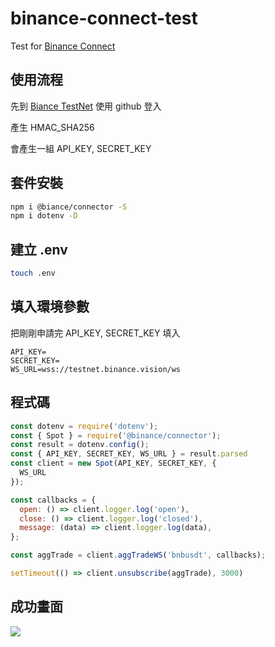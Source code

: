 # binance-connect-test

Test for [Binance Connect](https://github.com/binance/binance-connector-node)

## 使用流程

先到 [Biance TestNet](https://testnet.binance.vision/) 使用 github 登入

產生 HMAC_SHA256

會產生一組 API_KEY, SECRET_KEY

## 套件安裝

```sh
npm i @biance/connector -S
npm i dotenv -D
```

## 建立 .env

```sh
touch .env
```
## 填入環境參數

把剛剛申請完 API_KEY, SECRET_KEY 填入

```env
API_KEY=
SECRET_KEY=
WS_URL=wss://testnet.binance.vision/ws
```
## 程式碼

```js
const dotenv = require('dotenv');
const { Spot } = require('@binance/connector');
const result = dotenv.config();
const { API_KEY, SECRET_KEY, WS_URL } = result.parsed
const client = new Spot(API_KEY, SECRET_KEY, {
  WS_URL
});

const callbacks = {
  open: () => client.logger.log('open'),
  close: () => client.logger.log('closed'),
  message: (data) => client.logger.log(data),
};

const aggTrade = client.aggTradeWS('bnbusdt', callbacks);

setTimeout(() => client.unsubscribe(aggTrade), 3000)

```

## 成功畫面

![](https://i.imgur.com/A3mCY5y.png)